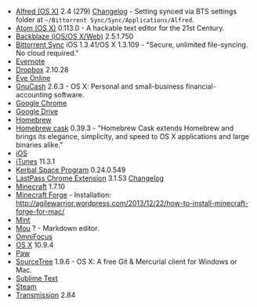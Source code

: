 - [Alfred (OS X)](http://www.alfredapp.com/) 2.4 (279) [Changelog](http://www.alfredapp.com/changelog/) - Setting synced via BTS settings folder at `~/Bittorrent Sync/Sync/Applications/Alfred`.
- [Atom (OS X)](https://atom.io/) 0.113.0 - A hackable text editor for the 21st Century.
- [Backblaze (iOS/OS X/Web)](http://www.backblaze.com/) 2.5.1.750
- [Bittorrent Sync](http://www.bittorrent.com/sync) iOS 1.3.41/OS X 1.3.109 - "Secure, unlimited file-syncing. No cloud required."
- [Evernote]()
- [Dropbox]() 2.10.28
- [Eve Online]()
- [GnuCash](http://www.gnucash.org/) 2.6.3 - OS X: Personal and small-business financial-accounting software.
- [Google Chrome]()
- [Google Drive]()
- [Homebrew](http://brew.sh/)
- [Homebrew cask](http://caskroom.io/) 0.39.3 - "Homebrew Cask extends Homebrew and brings its elegance, simplicity, and speed to OS X applications and large binaries alike."
- [iOS]()
- [iTunes]() 11.3.1
- [Kerbal Space Program](https://kerbalspaceprogram.com/) 0.24.0.549
- [LastPass Chrome Extension]() 3.1.53 [Changelog](https://lastpass.com/upgrade.php)
- [Minecraft]() 1.7.10
- [Minecraft Forge]() - Installation: http://agilewarrior.wordpress.com/2013/12/22/how-to-install-minecraft-forge-for-mac/
- [Mint]()
- [Mou]() ? - Markdown editor.
- [OmniFocus]()
- [OS X]() 10.9.4
- [Paw]()
- [SourceTree](http://www.sourcetreeapp.com/) 1.9.6 - OS X: A free Git & Mercurial client for Windows or Mac.
- [Sublime Text]()
- [Steam]()
- [Transmission]() 2.84
